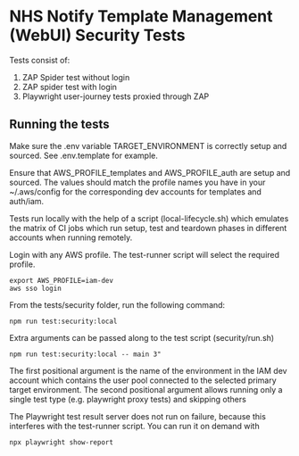 # NHS Notify Template Management (WebUI) Security Tests

Tests consist of:

1. ZAP Spider test without login
2. ZAP spider test with login
3. Playwright user-journey tests proxied through ZAP

## Running the tests

Make sure the .env variable TARGET_ENVIRONMENT is correctly setup and sourced.  See .env.template for example.

Ensure that AWS_PROFILE_templates and AWS_PROFILE_auth are setup and sourced. The values should match the profile
names you have in your ~/.aws/config for the corresponding dev accounts for templates and auth/iam.

Tests run locally with the help of a script (local-lifecycle.sh) which emulates the matrix of CI jobs which run
setup, test and teardown phases in different accounts when running remotely.

Login with any AWS profile. The test-runner script will select the required profile.

```shell
export AWS_PROFILE=iam-dev
aws sso login
```

From the tests/security folder, run the following command:

```shell
npm run test:security:local
```

Extra arguments can be passed along to the test script (security/run.sh)

```shell
npm run test:security:local -- main 3"
```

The first positional argument is the name of the environment in the IAM dev account which contains the user pool
connected to the selected primary target environment. The second positional argument allows running only
a single test type (e.g. playwright proxy tests) and skipping others

The Playwright test result server does not run on failure, because this interferes with the test-runner script.
You can run it on demand with

```shell
npx playwright show-report
```
